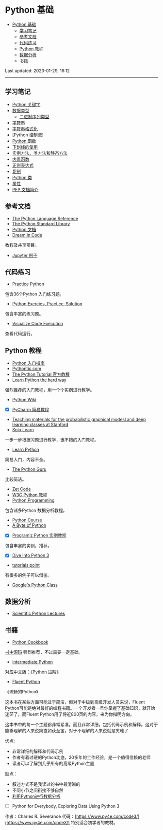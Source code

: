 # Python 基础

- [Python 基础](#python-基础)
  - [学习笔记](#学习笔记)
  - [参考文档](#参考文档)
  - [代码练习](#代码练习)
  - [Python 教程](#python-教程)
  - [数据分析](#数据分析)
  - [书籍](#书籍)

Last updated: 2023-01-29, 16:12
***

## 学习笔记

- [Python 关键字](python_keyword.md)
- [数据类型](types.md)
  - [二进制序列类型](collect_binary.md)
- [字符串](string.md)
- [字符串格式化](string_format.md)
- [Python 控制流]
- [Python 函数](function.md)
- [下划线的使用](underscore.md)
- [实例方法、类方法和静态方法](methods.md)
- [内置函数](built_in_function.md)
- [正则表达式](regex.md)
- [复制](copy.md)
- [Python 类](class.md)
- [属性](property.md)
- [PEP 文档简介](pep.md)

## 参考文档

- [The Python Language Reference](https://docs.python.org/3.7/reference/index.html#reference-index)
- [The Python Standard Library](https://docs.python.org/3.7/library/index.html#library-index)
- [Python 文档](https://docs.python.org/3/)
- [Dream in Code](https://www.dreamincode.net)

教程及共享项目。

- [Jupyter 例子](https://www.zhihu.com/question/37490497)

## 代码练习

- [Practice Python](https://www.practicepython.org/)

包含36个Python 入门练习题。

- [Python Exercies, Practice, Solution](https://www.w3resource.com/python-exercises/)

包含丰富的练习题。

- [Visualize Code Execution](http://www.pythontutor.com/)

查看代码运行。

## Python 教程

- [Python 入门指南](http://www.pythondoc.com/pythontutorial3/#)
- [Pythontic.com](https://pythontic.com/)
- [The Python Tutorial 官方教程](https://docs.python.org/3/tutorial/index.html)
- [Learn Python the hard way](https://learnpythonthehardway.org/book/)

强烈推荐的入门教程，用一个个实例进行教学。

- [Python Wiki](https://wiki.python.org/moin/BeginnersGuide/Programmers)
- [x]  [PyCharm 简易教程](https://www.guru99.com/creating-your-first-python-program.html)
- [Teaching materials for the probabilistic graphical modesl and deep learning classes at Stanford](https://github.com/kuleshov/cs228-material)
- [Solo Learn](https://www.sololearn.com/Course/Python/)

一步一步根据习题进行教学，很不错的入门教程。

- [Learn Python](https://www.learnpython.org/)

简易入门，内容不全。

- [The Python Guru](https://thepythonguru.com/)

比较简洁。

- [Zet Code](http://zetcode.com/lang/python/)
- [W3C Python 教程](https://www.w3schools.com/python/)
- [Python Programming](https://pythonprogramming.net/)

包含诸多Python 数据分析教程。

- [Python Course](https://www.python-course.eu/python3_course.php)
- [A Byte of Python](https://python.swaroopch.com/)
- [x] [Programiz Python 实例教程](https://www.programiz.com/python-programming)

包含丰富的实例，推荐。

- [x]  [Dive Into Python 3](https://diveinto.org/python3/table-of-contents.html)
- [tutorials point](https://www.tutorialspoint.com/python/index.htm)

有很多的例子可以借鉴。

- [Google's Python Class](https://developers.google.com/edu/python/)

## 数据分析

- [Scientific Python Lectures](https://github.com/jrjohansson/scientific-python-lectures)

## 书籍

- [Python Cookbook](https://python3-cookbook.readthedocs.io/zh_CN/latest/)

[书中源码](https://github.com/dabeaz/python-cookbook)
强烈推荐，不过需要一定基础。

- [Intermediate Python](http://book.pythontips.com/en/latest/)

对应中文版：[《Python 进阶》](https://eastlakeside.gitbooks.io/interpy-zh/content/)

- [Fluent Python](https://github.com/fluentpython)

《流畅的Python》

这本书在某些方面可能过于简洁，但对于中级到高级开发人员来说，Fluent Python可能是绝对最好的编程书籍。一个开发者一旦你掌握了基础知识，就开始迷茫了，而Fluent Python用了将近800页的内容，来为你指明方向。

这本书中的每一个主题都非常紧凑，而且非常详细，包括代码示例和解释。这对于能够理解的人来说简直如获至宝，对于不理解的人来说就是灾难了

优点:

- 非常详细的解释和代码示例
- 作者有着过硬的Python功底，20多年的工作经验，是一个值得信赖的老师
- 读者可以了解到几乎所有的高级Python主题

缺点：

- 叙述方式不是我读过的书中最清晰的
- 不同小节之间衔接不够自然
- [利用Python进行数据分析](https://seancheney.gitbook.io/python-for-data-analysis-2nd/di-01-zhang-zhun-bei-gong-zuo)

- [ ] Python for Everybody, Exploring Data Using Python 3

作者：Charles R. Severance
代码：[https://www.py4e.com/code3/](https://www.py4e.com/code3/)
特别适合初学者的教材。

